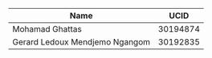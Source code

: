 | Name | UCID | 
|----------|----------|
| Mohamad Ghattas | 30194874 | 
| Gerard Ledoux Mendjemo Ngangom | 30192835 |
